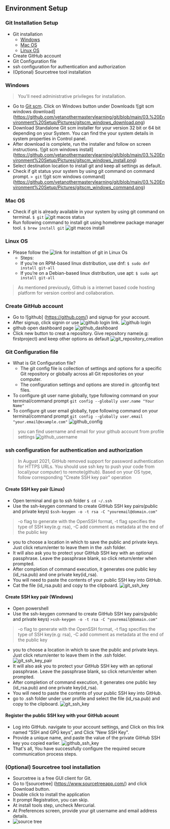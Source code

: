 ## Environment Setup ##

### Git Installation Setup ###
- Git installation
    - [Windows]()
    - [Mac OS]()
    - [Linux OS]()
- Create GitHub account
- Git Configuration file
- ssh configuration for authentication and authorization
- (Optional) Sourcetree tool installation

### Windows ###
> You'll need administrative privileges for installation.
- Go to [Git scm](https://git-scm.com/downloads/win). Click on Windows button under Downloads
![git scm windows download] (https://github.com/yetanothermasterylearning/git/blob/main/03.%20Environment%20Setup/Pictures/gitscm_windows_download.png)
- Download Standalone Git scm installer for your version 32 bit or 64 bit depending on your System. You can find the your system details in system properties in Control panel.
- After download is complete, run the installer and follow on screen instructions.
![git scm windows install] (https://github.com/yetanothermasterylearning/git/blob/main/03.%20Environment%20Setup/Pictures/gitscm_windows_install.png)
- Select destination location to install git and keep all settings as default.
- Check if git status your system by using git command on command prompt.
`> git`
![git scm windows command] (https://github.com/yetanothermasterylearning/git/blob/main/03.%20Environment%20Setup/Pictures/gitscm_windows_command.png)

### Mac OS ###
- Check if git is already available in your system by using git command on terminal.
`$ git`
![git macos status](https://github.com/yetanothermasterylearning/git/blob/main/03.%20Environment%20Setup/Pictures/git_macos_status.png)
- Run following command to install git using homebrew package manager tool.
`$ brew install git`
![git macos install](https://github.com/yetanothermasterylearning/git/blob/main/03.%20Environment%20Setup/Pictures/git_macos_install.png)

### Linux OS ###
- Please follow the ![link](https://git-scm.com/download/linux) for installtion of git in Linux Os
    - Steps:
    - If you’re on RPM-based linux distribution, use dnf:
    `$ sudo dnf install git-all`
    - If you’re on a Debian-based linux distribution, use apt:
    `$ sudo apt install git-all`

> As mentioned previously, Github is a internet based code hosting platform for version control and collaboration.
### Create GitHub account ###
- Go to ![github] (https://github.com/) and signup for your account.
- After signup, click signin or use ![github login](https://github.com/login) link.
![github login](https://github.com/yetanothermasterylearning/git/blob/main/03.%20Environment%20Setup/Pictures/github_login.png)
- github open dashboard page 
![github_dashboard](https://github.com/yetanothermasterylearning/git/blob/main/03.%20Environment%20Setup/Pictures/github_dashboard.png)
- Click new button to creat a repository. Give repository name(e.g: firstproject) and keep other options as default
![git_repository_creation](https://github.com/yetanothermasterylearning/git/blob/main/03.%20Environment%20Setup/Pictures/git_repository_creation.png)

### Git Configuration file ###
- What is Git Configuration file?
    - The git config file is collection of settings and options for a specific Git repository or globally across all Git repositories on your computer.
    - The configuration settings and options are stored in .gitconfig text files.
- To configure git user name globally, type following command on your terminal/command prompt
`git config --globally user.name "Your Name"`
- To configure git user email globally, type following command on your terminal/command prompt
`git config --globally user.email "your.email@example.com"`
![github_config](https://github.com/yetanothermasterylearning/git/blob/main/03.%20Environment%20Setup/Pictures/github_config.png)

> you can find username and email for your github account from profile settings
![github_username](https://github.com/yetanothermasterylearning/git/blob/main/03.%20Environment%20Setup/Pictures/github_username.png)

### ssh configuration for authentication and authorization ###
> In August 2021, GitHub removed support for password authentication for HTTPS URLs. You should use ssh key to push your code from local(your computer) to remote(github).
> Based on your OS type, follow corresponding "Create SSH key pair" operation

#### Create SSH key pair (Linux) ####
- Open terminal and go to ssh folder
`$ cd ~/.ssh`
- Use the ssh-keygen command to create GitHub SSH key pairs(public and private keys)
`$ssh-keygen -o -t rsa -C "youremail@domain.com"`
> -o flag to generate with the OpenSSH format, -t flag specifies the type of SSH key(e.g: rsa), -C add comment as metadata at the end of the public key
- you to choose a location in which to save the public and private keys. Just click return/enter to leave them in the .ssh folder.
- It will also ask you to protect your GitHub SSH key with an optional passphrase. Leave the passphrase blank, so click return/enter when prompted.
- After completion of command execution, it generates one public key (id_rsa.pub) and one private key(id_rsa).
- You will need to paste the contents of your public SSH key into GitHub. 
- Cat the file (id_rsa.pub) and copy to the clipboard.
![git_ssh_key](https://github.com/yetanothermasterylearning/git/blob/main/03.%20Environment%20Setup/Pictures/git_ssh_key.png)

#### Create SSH key pair (Windows) ####
- Open powershell
- Use the ssh-keygen command to create GitHub SSH key pairs(public and private keys)
`>ssh-keygen -o -t rsa -C "youremail@domain.com"`
> -o flag to generate with the OpenSSH format, -t flag specifies the type of SSH key(e.g: rsa), -C add comment as metadata at the end of the public key
- you to choose a location in which to save the public and private keys. Just click return/enter to leave them in the .ssh folder.
![git_ssh_key_pair](https://github.com/yetanothermasterylearning/git/blob/main/03.%20Environment%20Setup/Pictures/git_ssh_key_windows.png)
- It will also ask you to protect your GitHub SSH key with an optional passphrase. Leave the passphrase blank, so click return/enter when prompted.
- After completion of command execution, it generates one public key (id_rsa.pub) and one private key(id_rsa).
- You will need to paste the contents of your public SSH key into GitHub. 
- go to .ssh folder under user profile and select the file (id_rsa.pub) and copy to the clipboard.
![git_ssh_key](https://github.com/yetanothermasterylearning/git/blob/main/03.%20Environment%20Setup/Pictures/git_ssh_key_windows_pair.png)

#### Register the public SSH key with your GitHub acount ####
- Log into GitHub. navigate to your account settings, and Click on this link named “SSH and GPG keys”, and Click "New SSH Key". 
- Provide a unique name, and paste the value of the private GitHub SSH key you copied earlier.
![github_ssh_key](https://github.com/yetanothermasterylearning/git/blob/main/03.%20Environment%20Setup/Pictures/git_ssh_key.png)
- That's all, You have successfully configure the required secure communication process steps.

### (Optional) Sourcetree tool installation ###
- Sourcetree is a free GUI client for Git.
- Go to ![sourcetree] (https://www.sourcetreeapp.com/) and click Download button.
- Double click to install the application
- It prompt Registration, you can skip.
- At install tools step, uncheck Mercurial.
- At Preferences screen, provide your git username and email address details.
- ![source tree](https://github.com/yetanothermasterylearning/git/blob/main/03.%20Environment%20Setup/Pictures/source_tree.png)

    
